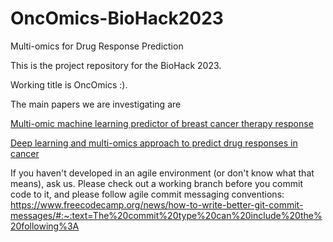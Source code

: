 # OncOmics-BioHack2023
Multi-omics for Drug Response Prediction

This is the project repository for the BioHack 2023.

Working title is OncOmics :).

The main papers we are investigating are 

[Multi-omic machine learning predictor of breast cancer therapy response](https://www.nature.com/articles/s41586-021-04278-5)

[Deep learning and multi-omics approach to predict drug responses in cancer](https://www.ncbi.nlm.nih.gov/pmc/articles/PMC9703655/#:~:text=There%20are%20mainly%20two%20types,expression%2C%20mutation%2C%20etc)

If you haven't developed in an agile environment (or don't know what that means), ask us. Please check out a working branch before you commit code to it, and please follow agile commit messaging conventions: https://www.freecodecamp.org/news/how-to-write-better-git-commit-messages/#:~:text=The%20commit%20type%20can%20include%20the%20following%3A